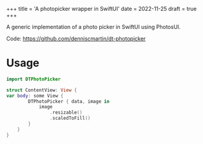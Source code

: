 +++
title = 'A photopicker wrapper in SwiftUI'
date = 2022-11-25
draft = true
+++

A generic implementation of a photo picker in SwiftUI using PhotosUI.

Code: <https://github.com/denniscmartin/dt-photopicker>

# Usage

```swift
import DTPhotoPicker

struct ContentView: View {
var body: some View {
        DTPhotoPicker { data, image in
            image
                .resizable()
                .scaledToFill()
        }
    }
}
```
